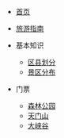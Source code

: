 * [首页](/)
* [旅游指南](guide)

* 基本知识
  * [区县划分](basic/QuXianHuaFen/)
  * [景区分布](basic/JingQuFenBu/)

* 门票
  * [森林公园](MenPiao/SenLinGongYuan/)
  * [天门山](MenPiao/TianMenShan/)
  * [大峡谷](MenPiao/DaXiaGu/)